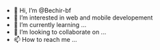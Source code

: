 - 👋 Hi, I’m @Bechir-bf
- 👀 I’m interested in web and mobile developement
- 🌱 I’m currently learning ...
- 💞️ I’m looking to collaborate on ...
- 📫 How to reach me ...

<!---
Bechir-bf/Bechir-bf is a ✨ special ✨ repository because its `README.md` (this file) appears on your GitHub profile.
You can click the Preview link to take a look at your changes.
--->
